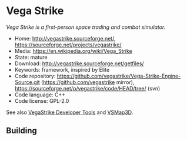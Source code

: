 # Vega Strike

_Vega Strike is a first-person space trading and combat simulator._

- Home: http://vegastrike.sourceforge.net/, https://sourceforge.net/projects/vegastrike/
- Media: https://en.wikipedia.org/wiki/Vega_Strike
- State: mature
- Download: http://vegastrike.sourceforge.net/getfiles/
- Keywords: framework, inspired by Elite
- Code repository: https://github.com/vegastrike/Vega-Strike-Engine-Source.git (https://github.com/vegastrike mirror), https://sourceforge.net/p/vegastrike/code/HEAD/tree/ (svn) 
- Code language: C++
- Code license: GPL-2.0

See also [VegaStrike Developer Tools](https://sourceforge.net/projects/ppueditor/?source=directory)
and [VSMap3D](https://sourceforge.net/projects/vsmap3d/?source=directory).

## Building
